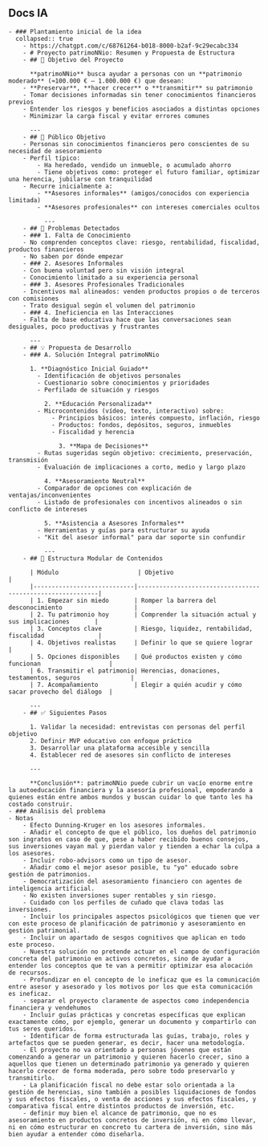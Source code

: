 ## Docs IA
	- ### Plantamiento inicial de la idea
	  collapsed:: true
		- https://chatgpt.com/c/68761264-b018-8000-b2af-9c29ecabc334
		- # Proyecto patrimoNNio: Resumen y Propuesta de Estructura
		- ## 🎯 Objetivo del Proyecto
		  
		  **patrimoNNio** busca ayudar a personas con un **patrimonio moderado** (≈100.000 € – 1.000.000 €) que desean:
		- **Preservar**, **hacer crecer** o **transmitir** su patrimonio
		- Tomar decisiones informadas sin tener conocimientos financieros previos
		- Entender los riesgos y beneficios asociados a distintas opciones
		- Minimizar la carga fiscal y evitar errores comunes
		  
		  ---
		- ## 👥 Público Objetivo
		- Personas sin conocimientos financieros pero conscientes de su necesidad de asesoramiento
		- Perfil típico:
			- Ha heredado, vendido un inmueble, o acumulado ahorro
			- Tiene objetivos como: proteger el futuro familiar, optimizar una herencia, jubilarse con tranquilidad
		- Recurre inicialmente a:
			- **Asesores informales** (amigos/conocidos con experiencia limitada)
			- **Asesores profesionales** con intereses comerciales ocultos
			  
			  ---
		- ## 🧩 Problemas Detectados
		- ### 1. Falta de Conocimiento
		- No comprenden conceptos clave: riesgo, rentabilidad, fiscalidad, productos financieros
		- No saben por dónde empezar
		- ### 2. Asesores Informales
		- Con buena voluntad pero sin visión integral
		- Conocimiento limitado a su experiencia personal
		- ### 3. Asesores Profesionales Tradicionales
		- Incentivos mal alineados: venden productos propios o de terceros con comisiones
		- Trato desigual según el volumen del patrimonio
		- ### 4. Ineficiencia en las Interacciones
		- Falta de base educativa hace que las conversaciones sean desiguales, poco productivas y frustrantes
		  
		  ---
		- ## 💡 Propuesta de Desarrollo
		- ### A. Solución Integral patrimoNNio
		  
		  1. **Diagnóstico Inicial Guiado**
			- Identificación de objetivos personales
			- Cuestionario sobre conocimientos y prioridades
			- Perfilado de situación y riesgos
			  
			  2. **Educación Personalizada**
			- Microcontenidos (vídeo, texto, interactivo) sobre:
				- Principios básicos: interés compuesto, inflación, riesgo
				- Productos: fondos, depósitos, seguros, inmuebles
				- Fiscalidad y herencia
				  
				  3. **Mapa de Decisiones**
			- Rutas sugeridas según objetivo: crecimiento, preservación, transmisión
			- Evaluación de implicaciones a corto, medio y largo plazo
			  
			  4. **Asesoramiento Neutral**
			- Comparador de opciones con explicación de ventajas/inconvenientes
			- Listado de profesionales con incentivos alineados o sin conflicto de intereses
			  
			  5. **Asistencia a Asesores Informales**
			- Herramientas y guías para estructurar su ayuda
			- "Kit del asesor informal" para dar soporte sin confundir
			  
			  ---
		- ## 🧱 Estructura Modular de Contenidos
		  
		  | Módulo                      | Objetivo                                                  |
		  |----------------------------|-----------------------------------------------------------|
		  | 1. Empezar sin miedo       | Romper la barrera del desconocimiento                    |
		  | 2. Tu patrimonio hoy       | Comprender la situación actual y sus implicaciones       |
		  | 3. Conceptos clave         | Riesgo, liquidez, rentabilidad, fiscalidad               |
		  | 4. Objetivos realistas     | Definir lo que se quiere lograr                          |
		  | 5. Opciones disponibles    | Qué productos existen y cómo funcionan                   |
		  | 6. Transmitir el patrimonio| Herencias, donaciones, testamentos, seguros              |
		  | 7. Acompañamiento          | Elegir a quién acudir y cómo sacar provecho del diálogo  |
		  
		  ---
		- ## ✅ Siguientes Pasos
		  
		  1. Validar la necesidad: entrevistas con personas del perfil objetivo
		  2. Definir MVP educativo con enfoque práctico
		  3. Desarrollar una plataforma accesible y sencilla
		  4. Establecer red de asesores sin conflicto de intereses
		  
		  ---
		  
		  **Conclusión**: patrimoNNio puede cubrir un vacío enorme entre la autoeducación financiera y la asesoría profesional, empoderando a quienes están entre ambos mundos y buscan cuidar lo que tanto les ha costado construir.
	- ### Análisis del problema
	- Notas
		- Efecto Dunning-Kruger en los asesores informales.
		- Añadir el concepto de que el público, los dueños del patrimonio son ingratos en caso de que, pese a haber recibido buenos consejos, sus inversiones vayan mal y pierdan valor y tienden a echar la culpa a los asesores.
		- Incluir robo-advisors como un tipo de asesor.
		- Añadir como el mejor asesor posible, tu "yo" educado sobre gestión de patrimonios.
		- Democratización del asesoramiento financiero con agentes de inteligencia artificial.
		- No existen inversiones super rentables y sin riesgo.
		- Cuidado con los perfiles de cuñado que clava todas las inversiones.
		- Incluir los principales aspectos psicológicos que tienen que ver con este proceso de planificación de patrimonio y asesoramiento en gestión patrimonial.
		- Incluir un apartado de sesgos cognitivos que aplican en todo este proceso.
		- Nuestra solución no pretende actuar en el campo de configuración concreta del patrimonio en activos concretos, sino de ayudar a entender los conceptos que te van a permitir optimizar esa alocación de recursos.
		- Profundizar en el concepto de lo ineficaz que es la comunicación entre asesor y asesorado y los motivos por los que esta comunicación es ineficaz.
		- separar el proyecto claramente de aspectos como independencia financiera y vendehumos
		- Incluir guías prácticas y concretas específicas que explican exactamente cómo, por ejemplo, generar un documento y compartirlo con tus seres queridos.
		- Identificar de forma estructurada las guías, trabajo, roles y artefactos que se pueden generar, es decir, hacer una metodología.
		- El proyecto no va orientado a personas jóvenes que están comenzando a generar un patrimonio y quieren hacerlo crecer, sino a aquellos que tienen un determinado patrimonio ya generado y quieren hacerlo crecer de forma moderada, pero sobre todo preservarlo y transmitirlo.
		- La planificación fiscal no debe estar solo orientada a la gestión de herencias, sino también a posibles liquidaciones de fondos y sus efectos fiscales, o venta de acciones y sus efectos fiscales, y comparativa fiscal entre distintos productos de inversión, etc.
		- definir muy bien el alcance de patrimonio, que no es asesoramiento en productos concretos de inversión, ni en cómo llevar, ni en cómo estructurar en concreto tu cartera de inversión, sino más bien ayudar a entender cómo diseñarla.